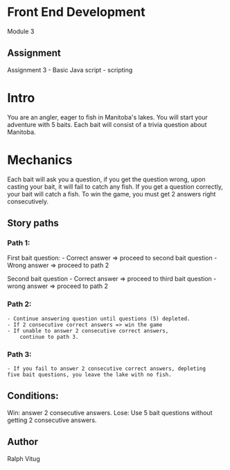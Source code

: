 # Front End Development

Module 3

## Assignment
Assignment 3 - Basic Java script
    - scripting

# Intro
You are an angler, eager to fish in Manitoba's lakes. You will start your adventure with 5 baits. 
Each bait will consist of a trivia question about Manitoba.

# Mechanics
Each bait will ask you a question, if you get the question wrong, upon casting your bait, it will fail to 
catch any fish. If you get a question correctly, your bait will catch a fish.
To win the game, you must get 2 answers right consecutively.

## Story paths

### Path 1:
First bait question:
    - Correct answer => proceed to second bait question
    - Wrong answer => proceed to path 2

Second bait question
    - Correct answer => proceed to third bait question
    - wrong answer => proceed to path 2

### Path 2:
    - Continue answering question until questions (5) depleted.
    - If 2 consecutive correct answers => win the game
    - If unable to answer 2 consecutive correct answers,
        continue to path 3.

### Path 3:
    - If you fail to answer 2 consecutive correct answers, depleting 
    five bait questions, you leave the lake with no fish. 

## Conditions:
Win: answer 2 consecutive answers.
Lose: Use 5 bait questions without getting 2 consecutive answers.

## Author
Ralph Vitug